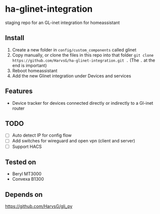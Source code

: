 # ha-glinet-integration
staging repo for an GL-inet integration for homeassistant

## Install
1. Create a new folder in `config/custom_components` called glinet
2. Copy manually, or clone the files in this repo into that folder `git clone https://github.com/HarvsG/ha-glinet-integration.git .` (The `.` at the end is important)
3. Reboot homeassistant
4. Add the new Glinet integration under Devices and services

## Features
- Device tracker for devices connected directly or indirectly to a Gl-inet router

## TODO
- [ ] Auto detect IP for config flow
- [ ] Add switches for wireguard and open vpn (client and server)
- [ ] Support HACS

## Tested on
- Beryl MT3000
- Convexa B1300

## Depends on
https://github.com/HarvsG/gli_py
